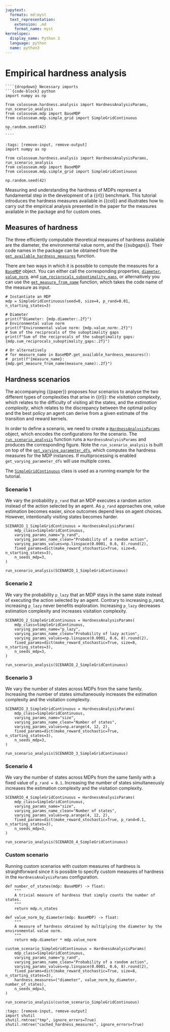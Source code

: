 ```yaml
---
jupytext:
  formats: md:myst
  text_representation:
    extension: .md
    format_name: myst
kernelspec:
  display_name: Python 3
  language: python
  name: python3
---
```

# Empirical hardness analysis

`````{margin}
````{dropdown} Necessary imports
```{code-block} python
import numpy as np

from colosseum.hardness.analysis import HardnessAnalysisParams, run_scenario_analysis
from colosseum.mdp import BaseMDP
from colosseum.mdp.simple_grid import SimpleGridContinuous

np.random.seed(42)
```
````
`````
```{code-cell}
:tags: [remove-input, remove-output]
import numpy as np

from colosseum.hardness.analysis import HardnessAnalysisParams, run_scenario_analysis
from colosseum.mdp import BaseMDP
from colosseum.mdp.simple_grid import SimpleGridContinuous

np.random.seed(42)
```

Measuring and understanding the hardness of MDPs represent a fundamental step in the development of a {{rl}} benchmark.
This tutorial introduces the hardness measures available in {{col}} and illustrates how to carry out the empirical analysis presented in the paper for the measures available in the package and for custom ones.


## Measures of hardness

The three efficiently computable theoretical measures of hardness available are the diameter, the environmental value norm, and the {{subgaps}}.
Their code names in the package can be obtained from the 
<a href="../pdoc_files/colosseum/mdp/base.html#BaseMDP.get_available_hardness_measures">``get_available_hardness_measures``</a> 
function.

There are two ways in which it is possible to compute the measures for a 
<a href="../pdoc_files/colosseum/mdp/base.html#BaseMDP">``BaseMDP``</a>
object.
You can either call the corresponding properties,
<a href="../pdoc_files/colosseum/mdp/base.html#BaseMDP.diameter">``diameter``</a>,
<a href="../pdoc_files/colosseum/mdp/base.html#BaseMDP.value_norm">``value_norm``</a>, and
<a href="../pdoc_files/colosseum/mdp/base.html#BaseMDP.sum_reciprocals_suboptimality_gaps">``sum_reciprocals_suboptimality_gaps``</a>,
or alternatively you can use the
<a href="../pdoc_files/colosseum/mdp/base.html#BaseMDP.get_measure_from_name">``get_measure_from_name``</a>
function, which takes the code name of the measure as input.

```{code-cell}
# Instantiate an MDP
mdp = SimpleGridContinuous(seed=0, size=4, p_rand=0.01, n_starting_states=3)

# Diameter
print(f"Diameter: {mdp.diameter:.2f}")
# Environmental value norm
print(f"Environmental value norm: {mdp.value_norm:.2f}")
# Sum of the reciprocals of the suboptimality gaps
print(f"Sum of the reciprocals of the suboptimality gaps: {mdp.sum_reciprocals_suboptimality_gaps:.2f}")

# Or alternatively
# for measure_name in BaseMDP.get_available_hardness_measures():
#  print(f"{measure_name}: {mdp.get_measure_from_name(measure_name):.2f}")
```


## Hardness scenarios

The accompanying {{paper}} proposes four scenarios to analyse the two different types of complexities that arise in {{rl}}: the _visitation complexity_, which relates to the difficulty of visiting all the states, and the _estimation complexity_, which relates to the discrepancy between the optimal policy and the best policy an agent can derive from a given estimate of the transition and reward kernels.

In order to define a scenario, we need to create a
[``HardnessAnalysisParams``](../pdoc_files/colosseum/hardness/analysis.html#HardnessAnalysisParams)
object, which encodes the configurations for the scenario.
The [``run_scenario_analysis``](../pdoc_files/colosseum/hardness/analysis.html#run_scenario_analysis) function runs a `HardnessAnalysisParams` and produces the corresponding figure.
Note the ``run_scenario_analysis`` is built on top of the [``get_varying_parameter_dfs``](../pdoc_files/colosseum/hardness/analysis.html#get_varying_parameter_dfs), which computes the hardness measures for the MDP instances.
If multiprocessing is enabled ``get_varying_parameter_dfs`` will use multiple cores.

The [``SimpleGridContinuous``](../pdoc_files/colosseum/mdp/simple_grid/base.html#SimpleGridContinuous) class is used as a running example for the tutorial.

### Scenario 1
We vary the probability ``p_rand`` that an MDP executes a random action instead of the action selected by an agent. As ``p_rand`` approaches one, value estimation becomes easier, since outcomes depend less on agent choices. However, intentionally visiting states becomes harder.

```{code-cell}
SCENARIO_1_SimpleGridContinuous = HardnessAnalysisParams(
    mdp_class=SimpleGridContinuous,
    varying_params_name="p_rand",
    varying_params_name_clean="Probability of a random action",
    varying_params_values=np.linspace(0.0001, 0.6, 8).round(2),
    fixed_params=dict(make_reward_stochastic=True, size=8, n_starting_states=3),
    n_seeds_mdp=3,
)

run_scenario_analysis(SCENARIO_1_SimpleGridContinuous)
```


### Scenario 2
We vary the probability ``p_lazy`` that an MDP stays in the same state instead of executing
the action selected by an agent. Contrary to increasing p_rand, increasing ``p_lazy`` never benefits
exploration. Increasing ``p_lazy`` decreases estimation complexity and increases visitation complexity.

```{code-cell}
SCENARIO_2_SimpleGridContinuous = HardnessAnalysisParams(
    mdp_class=SimpleGridContinuous,
    varying_params_name="p_lazy",
    varying_params_name_clean="Probability of lazy action",
    varying_params_values=np.linspace(0.0001, 0.6, 8).round(2),
    fixed_params=dict(make_reward_stochastic=True, size=8, n_starting_states=3),
    n_seeds_mdp=3,
)

run_scenario_analysis(SCENARIO_2_SimpleGridContinuous)
```

### Scenario 3
We vary the number of states across MDPs from the same family. Increasing the number of states simultaneously increases the estimation complexity and the visitation complexity.

```{code-cell}
SCENARIO_3_SimpleGridContinuous = HardnessAnalysisParams(
    mdp_class=SimpleGridContinuous,
    varying_params_name="size",
    varying_params_name_clean="Number of states",
    varying_params_values=np.arange(4, 12, 2),
    fixed_params=dict(make_reward_stochastic=True, n_starting_states=3),
    n_seeds_mdp=3,
)

run_scenario_analysis(SCENARIO_3_SimpleGridContinuous)
```

### Scenario 4
We vary the number of states across MDPs from the same family with a fixed value of ``p_rand = 0.1``. Increasing the number of states simultaneously increases the estimation complexity and the visitation complexity.

```{code-cell}
SCENARIO_4_SimpleGridContinuous = HardnessAnalysisParams(
    mdp_class=SimpleGridContinuous,
    varying_params_name="size",
    varying_params_name_clean="Number of states",
    varying_params_values=np.arange(4, 12, 2),
    fixed_params=dict(make_reward_stochastic=True, p_rand=0.1, n_starting_states=3),
    n_seeds_mdp=3,
)

run_scenario_analysis(SCENARIO_4_SimpleGridContinuous)
```


### Custom scenario
Running custom scenarios with custom measures of hardness is straightforward since it is possible to specify custom measures of hardness in the ``HardnessAnalysisParams`` configuration.

```{code-cell}
def number_of_states(mdp: BaseMDP) -> float:
    """
    A trivial measure of hardness that simply counts the number of states.
    """
    return mdp.n_states

def value_norm_by_diameter(mdp: BaseMDP) -> float:
    """
    A measure of hardness obtained by multiplying the diameter by the environmental value norm.
    """
    return mdp.diameter * mdp.value_norm
    
custom_scenario_SimpleGridContinuous = HardnessAnalysisParams(
    mdp_class=SimpleGridContinuous,
    varying_params_name="p_rand",
    varying_params_name_clean="Probability of a random action",
    varying_params_values=np.linspace(0.0001, 0.6, 8).round(2),
    fixed_params=dict(make_reward_stochastic=True, size=8, n_starting_states=3),
    hardness_measures=("diameter", value_norm_by_diameter, number_of_states),
    n_seeds_mdp=3,
)

run_scenario_analysis(custom_scenario_SimpleGridContinuous)
```


```{code-cell}
:tags: [remove-input, remove-output]
import shutil
shutil.rmtree("tmp", ignore_errors=True)
shutil.rmtree("cached_hardness_measures", ignore_errors=True)
```
